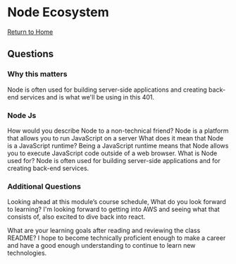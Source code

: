 # Node Ecosystem

[Return to Home](https://sethppierce.github.io/reading-notes)

## Questions

### Why this matters

Node is often used for building server-side applications and creating back-end services and is what we'll be using in this 401.

### Node Js

How would you describe Node to a non-technical friend?
Node is a platform that allows you to run JavaScript on a server
What does it mean that Node is a JavaScript runtime?
Being a JavaScript runtime means that Node allows you to execute JavaScript code outside of a web browser.
What is Node used for?
Node is often used for building server-side applications and for creating back-end services.

### Additional Questions

Looking ahead at this module’s course schedule, What do you look forward to learning?
I'm looking forward to getting into AWS and seeing what that consists of, also excited to dive back into react.

What are your learning goals after reading and reviewing the class README?
I hope to become technically proficient enough to make a career and have a good enough understanding to continue to learn new technologies.